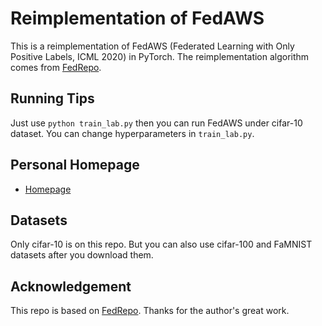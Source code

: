 # Reimplementation of FedAWS 
This is a reimplementation of FedAWS (Federated Learning with Only Positive Labels, ICML 2020) in PyTorch. 
The reimplementation algorithm comes from [FedRepo](https://github.com/lxcnju/FedRepo).

## Running Tips
Just use `python train_lab.py` then you can run FedAWS under cifar-10 dataset.
You can change hyperparameters in `train_lab.py`.



## Personal Homepage
  * [Homepage](https://felixshing.github.io/)



## Datasets
Only cifar-10 is on this repo. But you can also use cifar-100 and FaMNIST datasets after you download them.

## Acknowledgement
This repo is based on [FedRepo](https://github.com/lxcnju/FedRepo). Thanks for the author's great work.

